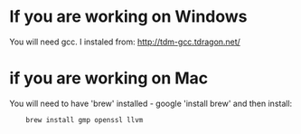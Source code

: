 
# If you are working on Windows

You will need gcc.  I instaled from: http://tdm-gcc.tdragon.net/

# if you are working on Mac

You will need to have 'brew' installed - google 'install brew' and then install:

```
	brew install gmp openssl llvm
```

